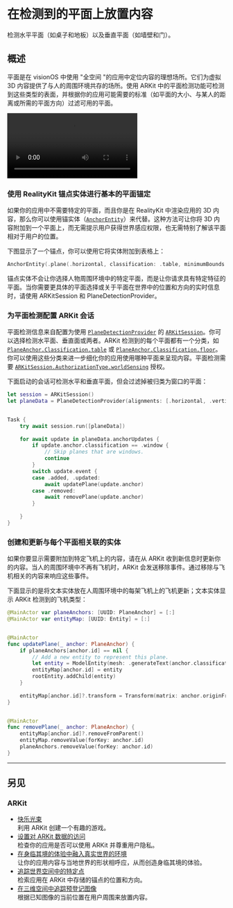 # 在检测到的平面上放置内容

检测水平平面（如桌子和地板）以及垂直平面（如墙壁和门）。

## 概述

平面是在 visionOS 中使用 "全空间 "的应用中定位内容的理想场所。它们为虚拟 3D 内容提供了与人的周围环境共存的场所。使用 ARKit 中的平面检测功能可检测到这些类型的表面，并根据你的应用可能需要的标准（如平面的大小、与某人的距离或所需的平面方向）过滤可用的平面。

<video controls src="https://docs-assets.developer.apple.com/published/364b575a694972747bab316a6e17615d/plane-detection.mp4" title="录像"></video>

### 使用 RealityKit 锚点实体进行基本的平面锚定

如果你的应用中不需要特定的平面，而且你是在 RealityKit 中渲染应用的 3D 内容，那么你可以使用锚实体（[`AnchorEntity`](https://developer.apple.com/documentation/RealityKit/AnchorEntity)）来代替。这种方法可让你将 3D 内容附加到一个平面上，而无需提示用户获得世界感应权限，也无需特别了解该平面相对于用户的位置。

下图显示了一个锚点，你可以使用它将实体附加到表格上：

```swift
AnchorEntity(.plane(.horizontal, classification: .table, minimumBounds: [0.5, 0.5]))
```

锚点实体不会让你选择人物周围环境中的特定平面，而是让你请求具有特定特征的平面。当你需要更具体的平面选择或关于平面在世界中的位置和方向的实时信息时，请使用 ARKitSession 和 PlaneDetectionProvider。

### 为平面检测配置 ARKit 会话

平面检测信息来自配置为使用 [`PlaneDetectionProvider`](https://developer.apple.com/documentation/arkit/planedetectionprovider) 的 [`ARKitSession`](https://developer.apple.com/documentation/arkit/arkitsession)。你可以选择检测水平面、垂直面或两者。ARKit 检测到的每个平面都有一个分类，如 [`PlaneAnchor.Classification.table`](https://developer.apple.com/documentation/arkit/planeanchor/classification/table) 或 [`PlaneAnchor.Classification.floor`](https://developer.apple.com/documentation/arkit/planeanchor/classification/floor)。你可以使用这些分类来进一步细化你的应用使用哪种平面来呈现内容。平面检测需要 [`ARKitSession.AuthorizationType.worldSensing`](https://developer.apple.com/documentation/arkit/arkitsession/authorizationtype/worldsensing) 授权。

下面启动的会话可检测水平和垂直平面，但会过滤掉被归类为窗口的平面：

```swift
let session = ARKitSession()
let planeData = PlaneDetectionProvider(alignments: [.horizontal, .vertical])


Task {
    try await session.run([planeData])
    
    for await update in planeData.anchorUpdates {
        if update.anchor.classification == .window {
            // Skip planes that are windows.
            continue
        }
        switch update.event {
        case .added, .updated:
            await updatePlane(update.anchor)
        case .removed:
            await removePlane(update.anchor)
        }
        
    }
}
```

### 创建和更新与每个平面相关联的实体

如果你要显示需要附加到特定飞机上的内容，请在从 ARKit 收到新信息时更新你的内容。当人的周围环境中不再有飞机时，ARKit 会发送移除事件。通过移除与飞机相关的内容来响应这些事件。

下面显示的是将文本实体放在人周围环境中的每架飞机上的飞机更新；文本实体显示 ARKit 检测到的飞机类型：

```swift
@MainActor var planeAnchors: [UUID: PlaneAnchor] = [:]
@MainActor var entityMap: [UUID: Entity] = [:]


@MainActor
func updatePlane(_ anchor: PlaneAnchor) {
    if planeAnchors[anchor.id] == nil {
        // Add a new entity to represent this plane.
        let entity = ModelEntity(mesh: .generateText(anchor.classification.description))
        entityMap[anchor.id] = entity
        rootEntity.addChild(entity)
    }
    
    entityMap[anchor.id]?.transform = Transform(matrix: anchor.originFromAnchorTransform)
}


@MainActor
func removePlane(_ anchor: PlaneAnchor) {
    entityMap[anchor.id]?.removeFromParent()
    entityMap.removeValue(forKey: anchor.id)
    planeAnchors.removeValue(forKey: anchor.id)
}
```

---

## 另见

### ARKit

- [快乐光束](https://developer.apple.com/documentation/visionos/happybeam)  
利用 ARKit 创建一个有趣的游戏。
- [设置对 ARKit 数据的访问](https://developer.apple.com/documentation/visionos/setting-up-access-to-arkit-data)  
检查你的应用是否可以使用 ARKit 并尊重用户隐私。
- [在身临其境的体验中融入真实世界的环境](https://developer.apple.com/documentation/visionos/incorporating-real-world-surroundings-in-an-immersive-experience)  
让你的应用内容与当地世界的形状相呼应，从而创造身临其境的体验。
- [追踪世界空间中的特定点](https://developer.apple.com/documentation/visionos/tracking-points-in-world-space)  
检索应用在 ARKit 中存储的锚点的位置和方向。
- [在三维空间中追踪预登记图像](https://developer.apple.com/documentation/visionos/tracking-images-in-3d-space)  
根据已知图像的当前位置在用户周围来放置内容。